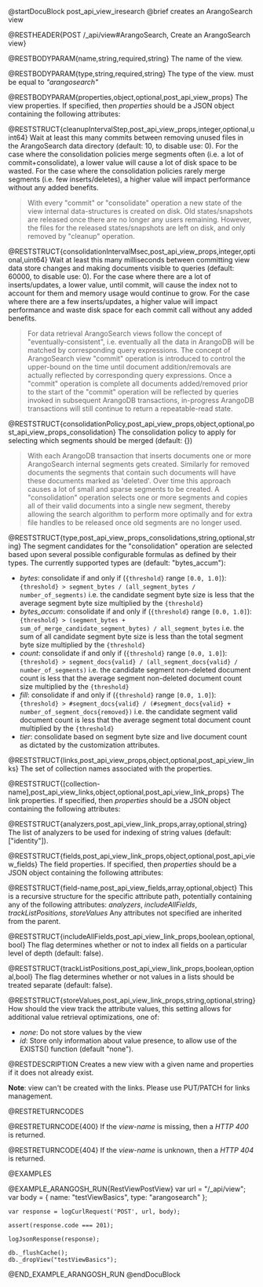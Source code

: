 @startDocuBlock post_api_view_iresearch
@brief creates an ArangoSearch view

@RESTHEADER{POST /_api/view#ArangoSearch, Create an ArangoSearch view}

@RESTBODYPARAM{name,string,required,string}
The name of the view.

@RESTBODYPARAM{type,string,required,string}
The type of the view. must be equal to *"arangosearch"*

@RESTBODYPARAM{properties,object,optional,post_api_view_props}
The view properties. If specified, then *properties* should be a JSON object
containing the following attributes:

@RESTSTRUCT{cleanupIntervalStep,post_api_view_props,integer,optional,uint64}
Wait at least this many commits between removing unused files in the
ArangoSearch data directory (default: 10, to disable use: 0).
For the case where the consolidation policies merge segments often (i.e. a lot
of commit+consolidate), a lower value will cause a lot of disk space to be
wasted.
For the case where the consolidation policies rarely merge segments (i.e. few
inserts/deletes), a higher value will impact performance without any added
benefits.

> With every "commit" or "consolidate" operation a new state of the view
> internal data-structures is created on disk.
> Old states/snapshots are released once there are no longer any users
> remaining.
> However, the files for the released states/snapshots are left on disk, and
> only removed by "cleanup" operation.

@RESTSTRUCT{consolidationIntervalMsec,post_api_view_props,integer,optional,uint64}
Wait at least this many milliseconds between committing view data store
changes and making documents visible to queries (default: 60000, to disable
use: 0).
For the case where there are a lot of inserts/updates, a lower value, until
commit, will cause the index not to account for them and memory usage would
continue to grow.
For the case where there are a few inserts/updates, a higher value will impact
performance and waste disk space for each commit call without any added
benefits.

> For data retrieval ArangoSearch views follow the concept of
> "eventually-consistent", i.e. eventually all the data in ArangoDB will be
> matched by corresponding query expressions.
> The concept of ArangoSearch view "commit" operation is introduced to
> control the upper-bound on the time until document addition/removals are
> actually reflected by corresponding query expressions.
> Once a "commit" operation is complete all documents added/removed prior to
> the start of the "commit" operation will be reflected by queries invoked in
> subsequent ArangoDB transactions, in-progress ArangoDB transactions will
> still continue to return a repeatable-read state.


@RESTSTRUCT{consolidationPolicy,post_api_view_props,object,optional,post_api_view_props_consolidation}
The consolidation policy to apply for selecting which segments should be merged
(default: {})

> With each ArangoDB transaction that inserts documents one or more
> ArangoSearch internal segments gets created.
> Similarly for removed documents the segments that contain such documents
> will have these documents marked as 'deleted'.
> Over time this approach causes a lot of small and sparse segments to be
> created.
> A "consolidation" operation selects one or more segments and copies all of
> their valid documents into a single new segment, thereby allowing the
> search algorithm to perform more optimally and for extra file handles to be
> released once old segments are no longer used.


@RESTSTRUCT{type,post_api_view_props_consolidations,string,optional,string}
The segment candidates for the "consolidation" operation are selected based
upon several possible configurable formulas as defined by their types.
The currently supported types are (default: "bytes_accum"):
- *bytes*: consolidate if and only if (`{threshold}` range `[0.0, 1.0]`):
  `{threshold} > segment_bytes / (all_segment_bytes / number_of_segments)`
  i.e. the candidate segment byte size is less that the average segment
  byte size multiplied by the `{threshold}`
- *bytes_accum*: consolidate if and only if (`{threshold}` range `[0.0, 1.0]`):
  `{threshold} > (segment_bytes + sum_of_merge_candidate_segment_bytes) / all_segment_bytes`
  i.e. the sum of all candidate segment byte size is less than the total
  segment byte size multiplied by the `{threshold}`
- *count*: consolidate if and only if (`{threshold}` range `[0.0, 1.0]`):
  `{threshold} > segment_docs{valid} / (all_segment_docs{valid} / number_of_segments)`
  i.e. the candidate segment non-deleted document count is less that the
  average segment non-deleted document count size multiplied by the `{threshold}`
- *fill*: consolidate if and only if (`{threshold}` range `[0.0, 1.0]`):
  `{threshold} > #segment_docs{valid} / (#segment_docs{valid} + number_of_segment_docs{removed})`
  i.e. the candidate segment valid document count is less that the average
  segment total document count multiplied by the `{threshold}`
- *tier*: consolidate based on segment byte size and live document count
  as dictated by the customization attributes.


@RESTSTRUCT{links,post_api_view_props,object,optional,post_api_view_links}
The set of collection names associated with the properties.

@RESTSTRUCT{[collection-name],post_api_view_links,object,optional,post_api_view_link_props}
The link properties. If specified, then *properties* should be a JSON object
containing the following attributes:

@RESTSTRUCT{analyzers,post_api_view_link_props,array,optional,string}
The list of analyzers to be used for indexing of string values
(default: ["identity"]).


@RESTSTRUCT{fields,post_api_view_link_props,object,optional,post_api_view_fields}
The field properties. If specified, then *properties* should be a JSON object
containing the following attributes:

@RESTSTRUCT{field-name,post_api_view_fields,array,optional,object}
This is a recursive structure for the specific attribute path, potentially
containing any of the following attributes:
*analyzers*, *includeAllFields*, *trackListPositions*, *storeValues*
Any attributes not specified are inherited from the parent.


@RESTSTRUCT{includeAllFields,post_api_view_link_props,boolean,optional,bool}
The flag determines whether or not to index all fields on a particular level of
depth (default: false).

@RESTSTRUCT{trackListPositions,post_api_view_link_props,boolean,optional,bool}
The flag determines whether or not values in a lists should be treated separate
(default: false).

@RESTSTRUCT{storeValues,post_api_view_link_props,string,optional,string}
How should the view track the attribute values, this setting allows for
additional value retrieval optimizations, one of:
- *none*: Do not store values by the view
- *id*: Store only information about value presence, to allow use of the EXISTS() function
(default "none").


@RESTDESCRIPTION
Creates a new view with a given name and properties if it does not
already exist.

**Note**: view can't be created with the links. Please use PUT/PATCH for links
management.

@RESTRETURNCODES

@RESTRETURNCODE{400}
If the *view-name* is missing, then a *HTTP 400* is returned.

@RESTRETURNCODE{404}
If the *view-name* is unknown, then a *HTTP 404* is returned.

@EXAMPLES

@EXAMPLE_ARANGOSH_RUN{RestViewPostView}
    var url = "/_api/view";
    var body = {
      name: "testViewBasics",
      type: "arangosearch"
    };

    var response = logCurlRequest('POST', url, body);

    assert(response.code === 201);

    logJsonResponse(response);

    db._flushCache();
    db._dropView("testViewBasics");
@END_EXAMPLE_ARANGOSH_RUN
@endDocuBlock

